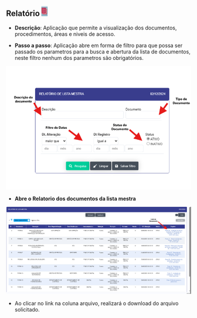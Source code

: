 ## Relatório ![image.png](relata_maestra.png)

- **Descrição**: Aplicação que permite a visualização dos documentos, procedimentos, áreas e niveis de acesso.

- **Passo a passo**: Aplicação abre em forma de filtro para que possa ser passado os parametros para a busca e abertura da lista de documentos, neste filtro nenhum dos parametros são obrigatórios.

![image.png](filtro_maestro.png)

- **Abre o Relatorio dos documentos da lista mestra** 

![image.png](relatorio_formulario.png)


- Ao clicar no link na coluna arquivo, realizará o download do arquivo solicitado.